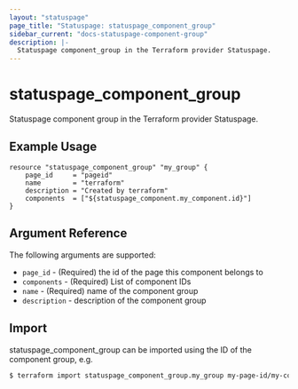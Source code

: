 ```yaml
---
layout: "statuspage"
page_title: "Statuspage: statuspage_component_group"
sidebar_current: "docs-statuspage-component-group"
description: |-
  Statuspage component_group in the Terraform provider Statuspage.
---
```


# statuspage_component_group

Statuspage component group in the Terraform provider Statuspage.

## Example Usage

```hcl
resource "statuspage_component_group" "my_group" {
    page_id     = "pageid"
    name        = "terraform"
    description = "Created by terraform"
    components  = ["${statuspage_component.my_component.id}"]
}
```

## Argument Reference

The following arguments are supported:

 * `page_id` - (Required) the id of the page this component belongs to
 * `components` - (Required) List of component IDs
 * `name` - (Required) name of the component group
 * `description` - description of the component group

## Import

statuspage_component_group can be imported using the ID of the component group, e.g.

```sh
$ terraform import statuspage_component_group.my_group my-page-id/my-component-group-id
```